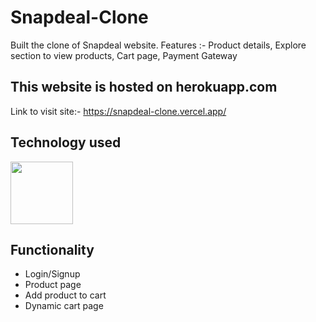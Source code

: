 # Snapdeal-Clone
Built the clone of Snapdeal website. Features :- Product details, Explore section to view products, Cart page, Payment Gateway

## This website is hosted on herokuapp.com
Link to visit site:- https://snapdeal-clone.vercel.app/

## Technology used

<img src="https://www.freepnglogos.com/uploads/html5-logo-png/html5-logo-devextreme-multi-purpose-controls-html-javascript-3.png" height="100px" />

## Functionality
* Login/Signup
* Product page
* Add product to cart
* Dynamic cart page



